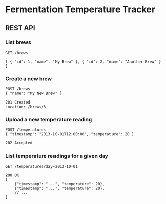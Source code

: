 # Fermentation Temperature Tracker #

## REST API ##

### List brews ###

	GET /brews
	
	[ { "id": 1, "name": "My Brew" }, { "id": 2, "name": "Another Brew" } ]
    
### Create a new brew ###

	POST /brews
	{ "name": "My New Brew" }
	
	201 Created
	Location: /brews/3


### Upload a new temperature reading ###

	POST /temperatures
	{ "timestamp": "2013-10-01T12:00:00", "temperature": 20 }
	
	202 Accepted

### List temperature readings for a given day ###

	GET /temperatures?day=2013-10-01
	
	200 OK
	[
		{"timestamp": "...", "temperature": 20},
		{"timestamp": "...", "temperature": 20},
		// ...
	]
